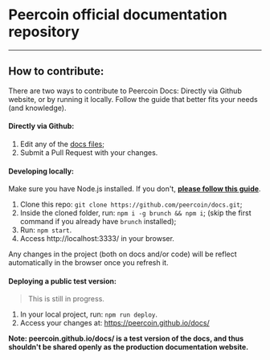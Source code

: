 # Peercoin official documentation repository

----

## How to contribute:

There are two ways to contribute to Peercoin Docs: Directly via Github website, or by running it locally. Follow the guide that better fits your needs (and knowledge).

#### Directly via Github:

1. Edit any of the [docs files](https://github.com/peercoin/docs/tree/master/app/assets/docs);
2. Submit a Pull Request with your changes.

#### Developing locally:

Make sure you have Node.js installed. If you don't, [**please follow this guide**](https://gist.github.com/kazzkiq/fe702215173e795d49d0c1ffbea363b5).

1. Clone this repo: `git clone https://github.com/peercoin/docs.git`;
2. Inside the cloned folder, run: `npm i -g brunch && npm i`; (skip the first command if you already have `brunch` installed);
3. Run: `npm start`.
4. Access http://localhost:3333/ in your browser.

Any changes in the project (both on docs and/or code) will be reflect automatically in the browser once you refresh it.

#### Deploying a public test version:

> This is still in progress.

1. In your local project, run: `npm run deploy`.
2. Access your changes at: https://peercoin.github.io/docs/

**Note: peercoin.github.io/docs/ is a test version of the docs, and thus shouldn't be shared openly as the production documentation website.**

####